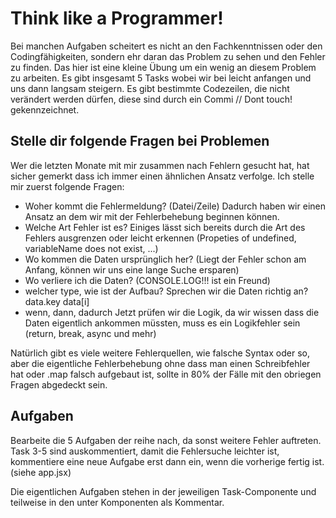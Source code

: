 # Think like a Programmer!

Bei manchen Aufgaben scheitert es nicht an den Fachkenntnissen oder den Codingfähigkeiten, sondern ehr daran das Problem zu sehen und den Fehler zu finden. Das hier ist eine kleine Übung um ein wenig an diesem Problem zu arbeiten. Es gibt insgesamt 5 Tasks wobei wir bei leicht anfangen und uns dann langsam steigern. Es gibt bestimmte Codezeilen, die nicht verändert werden dürfen, diese sind durch ein Commi // Dont touch! gekennzeichnet.

## Stelle dir folgende Fragen bei Problemen

Wer die letzten Monate mit mir zusammen nach Fehlern gesucht hat, hat sicher gemerkt dass ich immer einen ähnlichen Ansatz verfolge. Ich stelle mir zuerst folgende Fragen:

- Woher kommt die Fehlermeldung? (Datei/Zeile)
  Dadurch haben wir einen Ansatz an dem wir mit der Fehlerbehebung beginnen können.
- Welche Art Fehler ist es? Einiges lässt sich bereits durch die Art des Fehlers ausgrenzen oder leicht erkennen (Propeties of undefined, variableName does not exist, ...)
- Wo kommen die Daten ursprünglich her? (Liegt der Fehler schon am Anfang, können wir uns eine lange Suche ersparen)
- Wo verliere ich die Daten? (CONSOLE.LOG!!! ist ein Freund)
- welcher type, wie ist der Aufbau? Sprechen wir die Daten richtig an? data.key data[i]
- wenn, dann, dadurch Jetzt prüfen wir die Logik, da wir wissen dass die Daten eigentlich ankommen müssten, muss es ein Logikfehler sein (return, break, async und mehr)

Natürlich gibt es viele weitere Fehlerquellen, wie falsche Syntax oder so, aber die eigentliche Fehlerbehebung ohne dass man einen Schreibfehler hat oder .map falsch aufgebaut ist, sollte in 80% der Fälle mit den obriegen Fragen abgedeckt sein.

## Aufgaben

Bearbeite die 5 Aufgaben der reihe nach, da sonst weitere Fehler auftreten.
Task 3-5 sind auskommentiert, damit die Fehlersuche leichter ist, kommentiere eine neue Aufgabe erst dann ein, wenn die vorherige fertig ist. (siehe app.jsx)

Die eigentlichen Aufgaben stehen in der jeweiligen Task-Componente und teilweise in den unter Komponenten als Kommentar.
